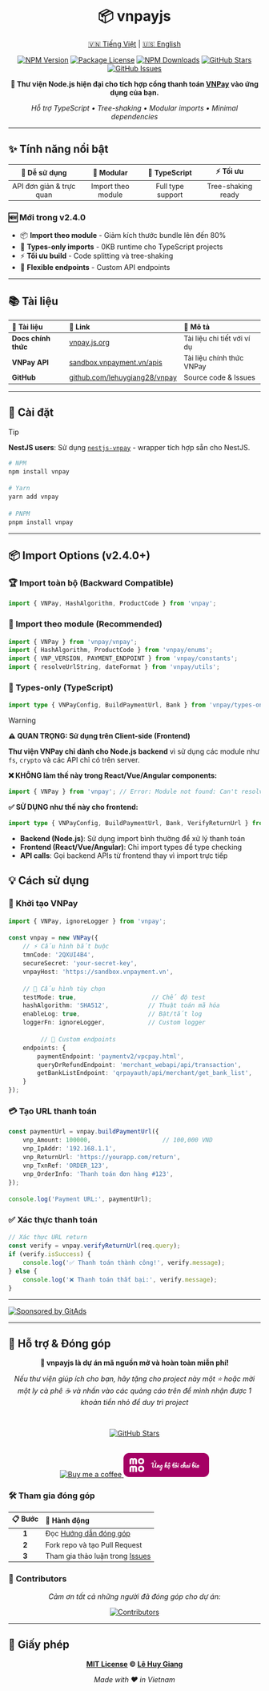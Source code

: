 <div align="center">

# 📦 vnpayjs

[🇻🇳 Tiếng Việt](./README.md) | [🇺🇸 English](./README_en-US.md)

[![NPM Version](https://img.shields.io/npm/v/vnpay)](https://www.npmjs.com/package/vnpay)
[![Package License](https://img.shields.io/npm/l/vnpay)](https://www.npmjs.com/package/vnpay)
[![NPM Downloads](https://img.shields.io/npm/d18m/vnpay)](https://www.npmjs.com/package/vnpay)
[![GitHub Stars](https://img.shields.io/github/stars/lehuygiang28/vnpay)](https://github.com/lehuygiang28/vnpay)
[![GitHub Issues](https://img.shields.io/github/issues/lehuygiang28/vnpay)](https://github.com/lehuygiang28/vnpay/issues)

**🚀 Thư viện Node.js hiện đại cho tích hợp cổng thanh toán [VNPay](https://vnpay.vn) vào ứng dụng của bạn.**

*Hỗ trợ TypeScript • Tree-shaking • Modular imports • Minimal dependencies*

</div>

---

## ✨ Tính năng nổi bật

<div align="center">

| 🎯 **Dễ sử dụng** | 🧩 **Modular** | 📘 **TypeScript** | ⚡ **Tối ưu** |
|:---:|:---:|:---:|:---:|
| API đơn giản & trực quan | Import theo module | Full type support | Tree-shaking ready |

</div>

### 🆕 **Mới trong v2.4.0**

- 📦 **Import theo module** - Giảm kích thước bundle lên đến 80%
- 🎯 **Types-only imports** - 0KB runtime cho TypeScript projects
- ⚡ **Tối ưu build** - Code splitting và tree-shaking
- 🔧 **Flexible endpoints** - Custom API endpoints

---

## 📚 Tài liệu

<div align="center">

| 📖 **Tài liệu** | 🔗 **Link** | 📝 **Mô tả** |
|:---|:---|:---|
| **Docs chính thức** | [vnpay.js.org](https://vnpay.js.org/) | Tài liệu chi tiết với ví dụ |
| **VNPay API** | [sandbox.vnpayment.vn/apis](https://sandbox.vnpayment.vn/apis) | Tài liệu chính thức VNPay |
| **GitHub** | [github.com/lehuygiang28/vnpay](https://github.com/lehuygiang28/vnpay) | Source code & Issues |

</div>

---

## 🚀 Cài đặt

> [!TIP]
> **NestJS users**: Sử dụng [`nestjs-vnpay`](https://github.com/lehuygiang28/nestjs-vnpay) - wrapper tích hợp sẵn cho NestJS.

```bash
# NPM
npm install vnpay

# Yarn
yarn add vnpay

# PNPM
pnpm install vnpay
```

---

## 📦 Import Options (v2.4.0+)

### 🏆 Import toàn bộ (Backward Compatible)

```typescript
import { VNPay, HashAlgorithm, ProductCode } from 'vnpay';
```

### 🦩 Import theo module (Recommended)

```typescript
import { VNPay } from 'vnpay/vnpay';
import { HashAlgorithm, ProductCode } from 'vnpay/enums';
import { VNP_VERSION, PAYMENT_ENDPOINT } from 'vnpay/constants';
import { resolveUrlString, dateFormat } from 'vnpay/utils';
```

### 📘 Types-only (TypeScript)

```typescript
import type { VNPayConfig, BuildPaymentUrl, Bank } from 'vnpay/types-only';
```

> [!WARNING]
> **⚠️ QUAN TRỌNG: Sử dụng trên Client-side (Frontend)**
>
> **Thư viện VNPay chỉ dành cho Node.js backend** vì sử dụng các module như `fs`, `crypto` và các API chỉ có trên server.
>
> **❌ KHÔNG làm thế này trong React/Vue/Angular components:**
>
> ```typescript
> import { VNPay } from 'vnpay'; // Error: Module not found: Can't resolve 'fs'
> ```
>
> **✅ SỬ DỤNG như thế này cho frontend:**
>
> ```typescript
> import type { VNPayConfig, BuildPaymentUrl, Bank, VerifyReturnUrl } from 'vnpay/types-only';
> ```
>
> - **Backend (Node.js)**: Sử dụng import bình thường để xử lý thanh toán
> - **Frontend (React/Vue/Angular)**: Chỉ import types để type checking
> - **API calls**: Gọi backend APIs từ frontend thay vì import trực tiếp

## 💡 Cách sử dụng

### 🔧 **Khởi tạo VNPay**

```typescript
import { VNPay, ignoreLogger } from 'vnpay';

const vnpay = new VNPay({
    // ⚡ Cấu hình bắt buộc
    tmnCode: '2QXUI4B4',
    secureSecret: 'your-secret-key',
    vnpayHost: 'https://sandbox.vnpayment.vn',
    
    // 🔧 Cấu hình tùy chọn
    testMode: true,                     // Chế độ test
    hashAlgorithm: 'SHA512',           // Thuật toán mã hóa
    enableLog: true,                   // Bật/tắt log
    loggerFn: ignoreLogger,            // Custom logger
    
         // 🔧 Custom endpoints
    endpoints: {
        paymentEndpoint: 'paymentv2/vpcpay.html',
        queryDrRefundEndpoint: 'merchant_webapi/api/transaction',
        getBankListEndpoint: 'qrpayauth/api/merchant/get_bank_list',
    }
});
```

### 💳 **Tạo URL thanh toán**

```typescript
const paymentUrl = vnpay.buildPaymentUrl({
    vnp_Amount: 100000,                    // 100,000 VND
    vnp_IpAddr: '192.168.1.1',
    vnp_ReturnUrl: 'https://yourapp.com/return',
    vnp_TxnRef: 'ORDER_123',
    vnp_OrderInfo: 'Thanh toán đơn hàng #123',
});

console.log('Payment URL:', paymentUrl);
```

### ✅ **Xác thực thanh toán**

```typescript
// Xác thực URL return
const verify = vnpay.verifyReturnUrl(req.query);
if (verify.isSuccess) {
    console.log('✅ Thanh toán thành công!', verify.message);
} else {
    console.log('❌ Thanh toán thất bại:', verify.message);
}
```

---

<!-- GitAds-Verify: AS4WTM39TY1WOG94V1FIXPB924R4LHF1 -->

[![Sponsored by GitAds](https://gitads.dev/v1/ad-serve?source=lehuygiang28/vnpay@github)](https://gitads.dev/v1/ad-track?source=lehuygiang28/vnpay@github)

---

## 🤝 Hỗ trợ & Đóng góp

<div align="center">

**🎉 vnpayjs là dự án mã nguồn mở và hoàn toàn miễn phí!**

*Nếu thư viện giúp ích cho bạn, hãy tặng cho project này một ⭐ hoặc mời một ly cà phê ☕ và nhấn vào các quảng cáo trên để mình nhận được 1 khoản tiền nhỏ để duy trì project*

<br/>

[![GitHub Stars](https://img.shields.io/github/stars/lehuygiang28/vnpay?style=social)](https://github.com/lehuygiang28/vnpay)

<br/>

<a href="https://www.buymeacoffee.com/lehuygiang28" target="_blank">
  <img src="https://img.buymeacoffee.com/button-api/?text=Buy%20me%20a%20coffee&emoji=&slug=lehuygiang28&button_colour=1a1b27&font_colour=ffffff&font_family=Lato&outline_colour=ffffff&coffee_colour=FFDD00" height="48" alt="Buy me a coffee">
</a>
<a href="https://me.momo.vn/lehuygiang28" target="_blank">
  <img src="https://raw.githubusercontent.com/lehuygiang28/about-me/refs/heads/main/public/images/momo-donation.png" height="48" alt="Momo donation">
</a>

</div>

### 🛠️ **Tham gia đóng góp**

<div align="center">

| 📋 **Bước** | 🔗 **Hành động** |
|:---:|:---|
| **1** | Đọc [Hướng dẫn đóng góp](.github/CONTRIBUTING.md) |
| **2** | Fork repo và tạo Pull Request |
| **3** | Tham gia thảo luận trong [Issues](https://github.com/lehuygiang28/vnpay/issues) |

</div>

### 👥 **Contributors**

<div align="center">

*Cảm ơn tất cả những người đã đóng góp cho dự án:*

[![Contributors](https://contrib.rocks/image?repo=lehuygiang28/vnpay&max=20)](https://github.com/lehuygiang28/vnpay/graphs/contributors)

</div>

---

## 📄 Giấy phép

<div align="center">

**[MIT License](LICENSE) © [Lê Huy Giang](https://github.com/lehuygiang28)**

*Made with ❤️ in Vietnam*

</div>
